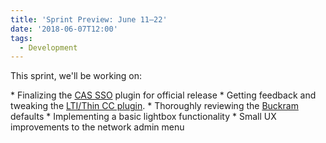 ```yaml
---
title: 'Sprint Preview: June 11–22'
date: '2018-06-07T12:00'
tags:
  - Development
---
```


This sprint, we'll be working on:

\* Finalizing the [CAS SSO](https://github.com/pressbooks/pressbooks-cas-sso) plugin for
official release \* Getting feedback and tweaking the
[LTI/Thin CC plugin](https://github.com/pressbooks/pressbooks-lti-provider). \* Thoroughly
reviewing the [Buckram](https://github.com/pressbooks/buckram/projects/1) defaults \*
Implementing a basic lightbox functionality \* Small UX improvements to the network admin
menu
